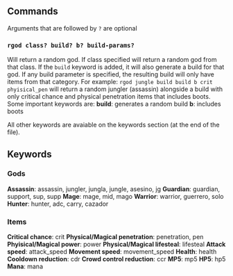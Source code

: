 ## Commands
Arguments that are followed by `?` are optional

### `rgod class? build? b? build-params?`
Will return a random god. If class specified will return a random god from that class. If the `build` keyword is added, it will also generate a build for that god. If any build parameter is specified, the resulting build will only have items from that category.
For example:
`rgod jungle build build b crit phyisical_pen`  will return a random jungler (assassin) alongside a build with only critical chance and physical penetration items that includes boots. Some important keywords are:
**build**: generates a random build
**b**: includes boots

All other keywords are avaiable on the keywords section (at the end of the file).

## Keywords
### Gods
**Assassin**: assassin, jungler, jungla, jungle, asesino, jg
**Guardian**: guardian, support, sup, supp
**Mage**: mage, mid, mago
**Warrior**: warrior, guerrero, solo
**Hunter**: hunter, adc, carry, cazador

### Items

**Critical chance**: crit
**Physical/Magical penetration**: penetration, pen
**Phyisical/Magical power**: power
**Physical/Magical lifesteal**: lifesteal
**Attack speed**: attack_speed
**Movement speed**: movement_speed
**Health**: health
**Cooldown reduction**: cdr
**Crowd control reduction**: ccr
**MP5**: mp5
**HP5**: hp5
**Mana**: mana

